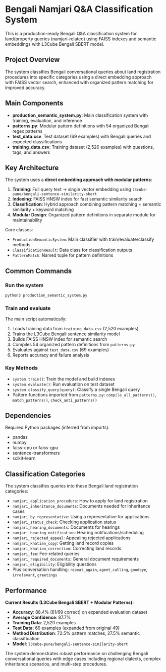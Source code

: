 # Bengali Namjari Q&A Classification System

This is a production-ready Bengali Q&A classification system for land/property queries (namjari-related) using FAISS indexes and semantic embeddings with L3Cube Bengali SBERT model.

## Project Overview

The system classifies Bengali conversational queries about land registration procedures into specific categories using a direct embedding approach with FAISS vector search, enhanced with organized pattern matching for improved accuracy.

## Main Components

- **production_semantic_system.py**: Main classification system with training, evaluation, and inference
- **patterns.py**: Modular pattern definitions with 54 organized Bengali regex patterns
- **test_data.csv**: Test dataset (69 examples) with Bengali queries and expected classifications  
- **training_data.csv**: Training dataset (2,520 examples) with questions, tags, and answers

## Key Architecture

The system uses a **direct embedding approach with modular patterns**:
1. **Training**: Full query text → single vector embedding using `l3cube-pune/bengali-sentence-similarity-sbert`
2. **Indexing**: FAISS HNSW index for fast semantic similarity search
3. **Classification**: Hybrid approach combining pattern matching + semantic similarity + keyword matching
4. **Modular Design**: Organized pattern definitions in separate module for maintainability

Core classes:
- `ProductionSemanticSystem`: Main classifier with train/evaluate/classify methods
- `ClassificationResult`: Data class for classification outputs
- `PatternMatch`: Named tuple for pattern definitions

## Common Commands

### Run the system
```bash
python3 production_semantic_system.py
```

### Train and evaluate
The main script automatically:
1. Loads training data from `training_data.csv` (2,520 examples)
2. Trains the L3Cube Bengali sentence similarity model
3. Builds FAISS HNSW index for semantic search
4. Compiles 54 organized pattern definitions from `patterns.py`
5. Evaluates against `test_data.csv` (69 examples)
6. Reports accuracy and failure analysis

### Key Methods
- `system.train()`: Train the model and build indexes
- `system.evaluate()`: Run evaluation on test dataset
- `system.classify_query(query)`: Classify a single Bengali query
- Pattern functions imported from `patterns.py`: `compile_all_patterns()`, `match_patterns()`, `check_anti_patterns()`

## Dependencies

Required Python packages (inferred from imports):
- pandas
- numpy  
- faiss-cpu or faiss-gpu
- sentence-transformers
- scikit-learn

## Classification Categories

The system classifies queries into these Bengali land registration categories:
- `namjari_application_procedure`: How to apply for land registration
- `namjari_inheritance_documents`: Documents needed for inheritance cases
- `namjari_by_representative`: Using a representative for applications
- `namjari_status_check`: Checking application status
- `namjari_hearing_documents`: Documents for hearings
- `namjari_hearing_notification`: Hearing notifications/scheduling
- `namjari_rejected_appeal`: Appealing rejected applications
- `namjari_khatian_copy`: Getting land record copies
- `namjari_khatian_correction`: Correcting land records
- `namjari_fee`: Fee-related queries
- `namjari_required_documents`: General document requirements
- `namjari_eligibility`: Eligibility questions
- Plus conversation handling: `repeat_again`, `agent_calling`, `goodbye`, `irrelevant`, `greetings`

## Performance

**Current Results (L3Cube Bengali SBERT + Modular Patterns):**
- **Accuracy**: 88.4% (61/69 correct) on expanded evaluation dataset
- **Average Confidence**: 87.7%
- **Training Data**: 2,520 examples
- **Test Data**: 69 examples (expanded from original 49)
- **Method Distribution**: 72.5% pattern matches, 27.5% semantic classification
- **Model**: `l3cube-pune/bengali-sentence-similarity-sbert`

The system demonstrates robust performance on challenging Bengali conversational queries with edge cases including regional dialects, complex inheritance scenarios, and multi-step procedures.